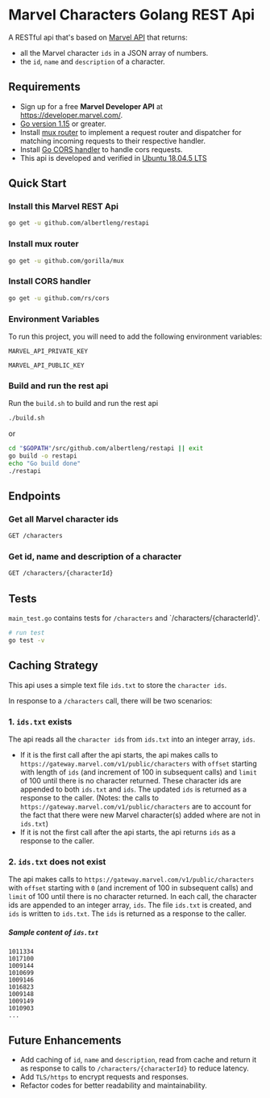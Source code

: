 # Marvel Characters Golang REST Api

A RESTful api that's based on [Marvel API](https://developer.marvel.com/) that returns:

- all the Marvel character `ids` in a JSON array of numbers.
- the `id`, `name` and `description` of a character.

## Requirements

- Sign up for a free **Marvel Developer API** at https://developer.marvel.com/.
- [Go version 1.15](https://golang.org/dl/) or greater.
- Install [mux router](https://github.com/gorilla/mux) to implement a request router and dispatcher for matching
  incoming requests to their respective handler.
- Install [Go CORS handler](https://github.com/rs/cors) to handle cors requests.
- This api is developed and verified in [Ubuntu 18.04.5 LTS](https://releases.ubuntu.com/18.04/)

## Quick Start

### Install this Marvel REST Api

``` bash
go get -u github.com/albertleng/restapi
```

### Install mux router

``` bash
go get -u github.com/gorilla/mux
```

### Install CORS handler

``` bash
go get -u github.com/rs/cors
```

### Environment Variables

To run this project, you will need to add the following environment variables:

`MARVEL_API_PRIVATE_KEY`

`MARVEL_API_PUBLIC_KEY`

### Build and run the rest api

Run the `build.sh` to build and run the rest api

``` bash
./build.sh
```

or

``` bash
cd "$GOPATH"/src/github.com/albertleng/restapi || exit
go build -o restapi
echo "Go build done"
./restapi 
```

## Endpoints

### Get all Marvel character ids

``` bash
GET /characters
```

### Get id, name and description of a character

``` bash
GET /characters/{characterId}
```

## Tests

`main_test.go` contains tests for `/characters` and `/characters/{characterId}'.

``` bash
# run test
go test -v
```

## Caching Strategy

This api uses a simple text file `ids.txt` to store the `character ids`.

In response to a `/characters` call, there will be two scenarios:

### 1. `ids.txt` exists

The api reads all the `character ids` from `ids.txt` into an integer array, `ids`.

- If it is the first call after the api starts, the api makes calls to `https://gateway.marvel.com/v1/public/characters`
  with `offset` starting with length of `ids` (and increment of 100 in subsequent calls) and `limit` of 100 until there
  is no character returned. These character ids are appended to both `ids.txt` and `ids`. The updated `ids` is returned
  as a response to the caller. (Notes: the calls to `https://gateway.marvel.com/v1/public/characters` are to account for
  the fact that there were new Marvel character(s) added where are not in `ids.txt`)
- If it is not the first call after the api starts, the api returns `ids` as a response to the caller.

### 2. `ids.txt` does not exist

The api makes calls to `https://gateway.marvel.com/v1/public/characters` with `offset` starting with `0` (and increment
of 100 in subsequent calls) and `limit` of 100 until there is no character returned. In each call, the character ids are
appended to an integer array, `ids`. The file `ids.txt` is created, and `ids` is written to `ids.txt`. The `ids` is
returned as a response to the caller.

##### Sample content of `ids.txt`

``` text
1011334
1017100
1009144
1010699
1009146
1016823
1009148
1009149
1010903
...
```

## Future Enhancements

- Add caching of `id`, `name` and `description`, read from cache and return it as response to calls to `/characters/{characterId}` to
  reduce latency.
- Add `TLS/https` to encrypt requests and responses.
- Refactor codes for better readability and maintainability.


